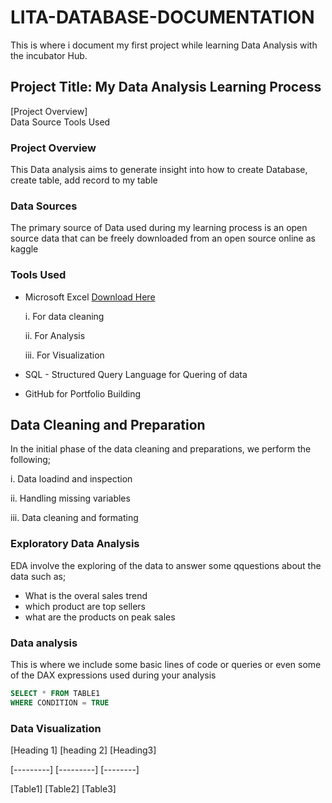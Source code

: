 # LITA-DATABASE-DOCUMENTATION
This is where i document my first project while learning Data Analysis with the  incubator Hub.

## Project Title: My Data Analysis Learning Process

[Project Overview]  
Data Source
Tools Used



### Project Overview
This Data analysis aims to generate insight into how to create Database, create table, add record to my table

### Data Sources
The primary source of Data used during my learning process is an open source data that can be freely downloaded from an open source online as kaggle

### Tools Used
- Microsoft Excel [Download Here](https://www.microsoft.com)
  
    i. For data cleaning
  
    ii. For Analysis
  
    iii. For Visualization
- SQL - Structured Query Language for Quering of data
- GitHub for Portfolio Building

 ## Data Cleaning and Preparation
 In the initial phase of the data cleaning and preparations, we perform the following;
 
  i. Data loadind and inspection
  
  ii. Handling missing variables
  
  iii. Data cleaning and formating

  ### Exploratory Data Analysis
  
  EDA involve the exploring of the data to answer some qquestions about the data such as;
 -  What is the overal sales trend
 -  which product are top sellers
 -  what are the products on peak sales

   ### Data analysis
   This is where we include some basic lines of code or queries or even some of the DAX expressions used during your analysis

   ```SQL
   SELECT * FROM TABLE1
   WHERE CONDITION = TRUE
```

### Data Visualization



[Heading 1] [heading 2] [Heading3]

[---------] [---------] [--------]

[Table1] [Table2] [Table3]


